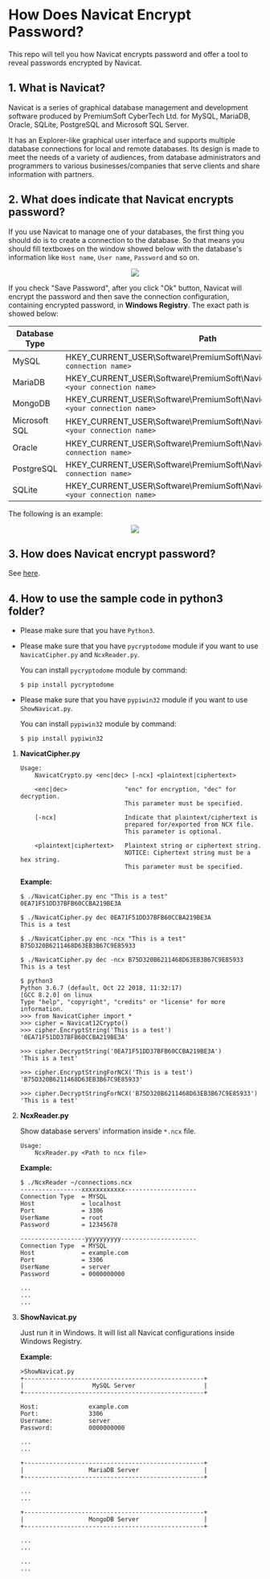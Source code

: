 # How Does Navicat Encrypt Password?

This repo will tell you how Navicat encrypts password and offer a tool to reveal passwords encrypted by Navicat.

## 1. What is Navicat?

Navicat is a series of graphical database management and development software produced by PremiumSoft CyberTech Ltd. for MySQL, MariaDB, Oracle, SQLite, PostgreSQL and Microsoft SQL Server.

It has an Explorer-like graphical user interface and supports multiple database connections for local and remote databases. Its design is made to meet the needs of a variety of audiences, from database administrators and programmers to various businesses/companies that serve clients and share information with partners.

## 2. What does indicate that Navicat encrypts password?

If you use Navicat to manage one of your databases, the first thing you should do is to create a connection to the database. So that means you should fill textboxes on the window showed below with the database's information like `Host name`, `User name`, `Password` and so on.

<div align="center">
  <img src = "doc/NavicatSetUpConnection.gif">
</div>

If you check "Save Password", after you click "Ok" button, Navicat will encrypt the password and then save the connection configuration, containing encrypted password, in **Windows Registry**. The exact path is showed below:

|Database Type|Path                                                                                       |
|-------------|-------------------------------------------------------------------------------------------|
|MySQL        |HKEY_CURRENT_USER\\Software\\PremiumSoft\\Navicat\\Servers\\`<your connection name>`       |
|MariaDB      |HKEY_CURRENT_USER\\Software\\PremiumSoft\\NavicatMARIADB\\Servers\\`<your connection name>`|
|MongoDB      |HKEY_CURRENT_USER\\Software\\PremiumSoft\\NavicatMONGODB\\Servers\\`<your connection name>`|
|Microsoft SQL|HKEY_CURRENT_USER\\Software\\PremiumSoft\\NavicatMSSQL\\Servers\\`<your connection name>`  |
|Oracle       |HKEY_CURRENT_USER\\Software\\PremiumSoft\\NavicatOra\\Servers\\`<your connection name>`    |
|PostgreSQL   |HKEY_CURRENT_USER\\Software\\PremiumSoft\\NavicatPG\\Servers\\`<your connection name>`     |
|SQLite       |HKEY_CURRENT_USER\\Software\\PremiumSoft\\NavicatSQLite\\Servers\\`<your connection name>` |

The following is an example:

<div align="center">
  <img src = "doc/NavicatInRegistry.PNG">
</div>

## 3. How does Navicat encrypt password?

See [here](doc/how-does-navicat-encrypt-password.md).

## 4. How to use the sample code in python3 folder?

* Please make sure that you have `Python3`.

* Please make sure that you have `pycryptodome` module if you want to use `NavicatCipher.py` and `NcxReader.py`.

  You can install `pycryptodome` module by command:

  ```console
  $ pip install pycryptodome
  ```

* Please make sure that you have `pypiwin32` module if you want to use `ShowNavicat.py`.

  You can install `pypiwin32` module by command:

  ```console
  $ pip install pypiwin32
  ```

1. __NavicatCipher.py__

   ```
   Usage:
       NavicatCrypto.py <enc|dec> [-ncx] <plaintext|ciphertext>

       <enc|dec>                "enc" for encryption, "dec" for decryption.
                                This parameter must be specified.

       [-ncx]                   Indicate that plaintext/ciphertext is
                                prepared for/exported from NCX file.
                                This parameter is optional.

       <plaintext|ciphertext>   Plaintext string or ciphertext string.
                                NOTICE: Ciphertext string must be a hex string.
                                This parameter must be specified.
   ```

   __Example:__

   ```console
   $ ./NavicatCipher.py enc "This is a test"
   0EA71F51DD37BFB60CCBA219BE3A

   $ ./NavicatCipher.py dec 0EA71F51DD37BFB60CCBA219BE3A
   This is a test

   $ ./NavicatCipher.py enc -ncx "This is a test"
   B75D320B6211468D63EB3B67C9E85933

   $ ./NavicatCipher.py dec -ncx B75D320B6211468D63EB3B67C9E85933
   This is a test

   $ python3
   Python 3.6.7 (default, Oct 22 2018, 11:32:17)
   [GCC 8.2.0] on linux
   Type "help", "copyright", "credits" or "license" for more information.
   >>> from NavicatCipher import *
   >>> cipher = Navicat12Crypto()
   >>> cipher.EncryptString('This is a test')
   '0EA71F51DD37BFB60CCBA219BE3A'

   >>> cipher.DecryptString('0EA71F51DD37BFB60CCBA219BE3A')
   'This is a test'

   >>> cipher.EncryptStringForNCX('This is a test')
   'B75D320B6211468D63EB3B67C9E85933'

   >>> cipher.DecryptStringForNCX('B75D320B6211468D63EB3B67C9E85933')
   'This is a test'
   ```

2. __NcxReader.py__

   Show database servers' information inside `*.ncx` file.

   ```
   Usage:
       NcxReader.py <Path to ncx file>
   ```

   __Example:__

   ```console
   $ ./NcxReader ~/connectioms.ncx
   -----------------xxxxxxxxxxxx--------------------
   Connection Type  = MYSQL
   Host             = localhost
   Port             = 3306
   UserName         = root
   Password         = 12345678

   ------------------yyyyyyyyyy---------------------
   Connection Type  = MYSQL
   Host             = example.com
   Port             = 3306
   UserName         = server
   Password         = 0000000000

   ...
   ...
   ...
   ```

3. __ShowNavicat.py__

   Just run it in Windows. It will list all Navicat configurations inside Windows Registry.

   __Example:__

   ```console
   >ShowNavicat.py
   +--------------------------------------------------+
   |                   MySQL Server                   |
   +--------------------------------------------------+

   Host:              example.com
   Port:              3306
   Username:          server
   Password:          0000000000

   ...
   ...

   +--------------------------------------------------+
   |                  MariaDB Server                  |
   +--------------------------------------------------+

   ...
   ...

   +--------------------------------------------------+
   |                  MongoDB Server                  |
   +--------------------------------------------------+

   ...
   ...

   ...
   ...
   ```

